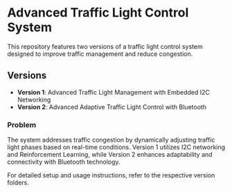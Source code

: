 # Advanced Traffic Light Control System

This repository features two versions of a traffic light control system designed to improve traffic management and reduce congestion.

## Versions

- **Version 1**: Advanced Traffic Light Management with Embedded I2C Networking
- **Version 2**: Advanced Adaptive Traffic Light Control with Bluetooth

### Problem

The system addresses traffic congestion by dynamically adjusting traffic light phases based on real-time conditions. Version 1 utilizes I2C networking and Reinforcement Learning, while Version 2 enhances adaptability and connectivity with Bluetooth technology.

For detailed setup and usage instructions, refer to the respective version folders.

